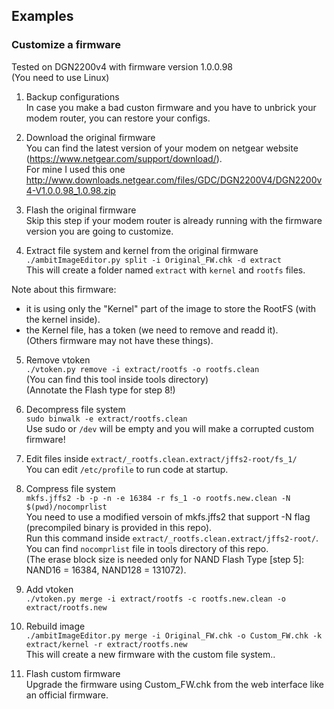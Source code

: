 ## Examples
### Customize a firmware

Tested on DGN2200v4 with firmware version 1.0.0.98  
(You need to use Linux)

1) Backup configurations  
In case you make a bad custon firmware and you have to unbrick your modem router, you can restore your configs.

2) Download the original firmware  
You can find the latest version of your modem on netgear website (https://www.netgear.com/support/download/).  
For mine I used this one http://www.downloads.netgear.com/files/GDC/DGN2200V4/DGN2200v4-V1.0.0.98_1.0.98.zip  

3) Flash the original firmware  
Skip this step if your modem router is already running with the firmware version you are going to customize.  

4) Extract file system and kernel from the original firmware  
`./ambitImageEditor.py split -i Original_FW.chk -d extract`  
This will create a folder named `extract` with `kernel` and `rootfs` files.  

Note about this firmware:
- it is using only the "Kernel" part of the image to store the RootFS (with the kernel inside).  
- the Kernel file, has a token (we need to remove and readd it).  
(Others firmware may not have these things).  

5) Remove vtoken  
`./vtoken.py remove -i extract/rootfs -o rootfs.clean`  
(You can find this tool inside tools directory)  
(Annotate the Flash type for step 8!)  

6) Decompress file system  
`sudo binwalk -e extract/rootfs.clean`  
Use sudo or `/dev` will be empty and you will make a corrupted custom firmware!  

7) Edit files inside `extract/_rootfs.clean.extract/jffs2-root/fs_1/`  
You can edit `/etc/profile` to run code at startup.  

8) Compress file system  
`mkfs.jffs2 -b -p -n -e 16384 -r fs_1 -o rootfs.new.clean -N $(pwd)/nocomprlist`  
You need to use a modified versoin of mkfs.jffs2 that support -N flag (precompiled binary is provided in this repo).  
Run this command inside `extract/_rootfs.clean.extract/jffs2-root/`.  
You can find `nocomprlist` file in tools directory of this repo.  
(The erase block size is needed only for NAND Flash Type [step 5]: NAND16 = 16384, NAND128 = 131072).  

9) Add vtoken  
`./vtoken.py merge -i extract/rootfs -c rootfs.new.clean -o extract/rootfs.new`  

10) Rebuild image  
`./ambitImageEditor.py merge -i Original_FW.chk -o Custom_FW.chk -k extract/kernel -r extract/rootfs.new`  
This will create a new firmware with the custom file system..  

11) Flash custom firmware  
Upgrade the firmware using Custom_FW.chk from the web interface like an official firmware.  
